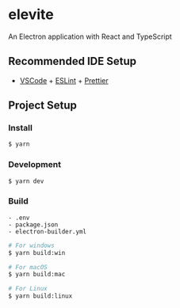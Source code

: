 # elevite

An Electron application with React and TypeScript

## Recommended IDE Setup

- [VSCode](https://code.visualstudio.com/) + [ESLint](https://marketplace.visualstudio.com/items?itemName=dbaeumer.vscode-eslint) + [Prettier](https://marketplace.visualstudio.com/items?itemName=esbenp.prettier-vscode)

## Project Setup

### Install

```bash
$ yarn
```

### Development

```bash
$ yarn dev
```

### Build

```config
- .env
- package.json
- electron-builder.yml
```

```bash
# For windows
$ yarn build:win

# For macOS
$ yarn build:mac

# For Linux
$ yarn build:linux
```
